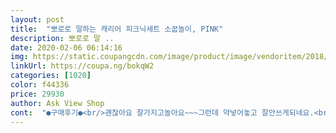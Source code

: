 ```yaml
---
layout: post 
title:  "뽀로로 말하는 캐리어 피크닉세트 소꿉놀이, PINK" 
description: 뽀로로 말 ..
date: 2020-02-06 06:14:16 
img: https://static.coupangcdn.com/image/product/image/vendoritem/2018/11/27/3911142896/3966cab1-68ef-4f07-8331-c13d979dec83.jpg 
linkUrl: https://coupa.ng/bokqW2 
categories: [1020] 
color: f44336 
price: 29930 
author: Ask View Shop 
cont:  "●구매후기●<br/>괜찮아요 잘가지고놀아요~~~그런데 약넣어놓고 잘안쓰게되네요.<br/>.<br/>ㅋㅋ 피규어가 다 어디로 사라졌는지 딸이 매일 분리시켜놓습니다<br/>선반이 종이라 불편해요<br/>안에 구성품은 잘 가지고 놀아요<br/>콩순이냉장고 사려다 이거샀는데 구성이나 튼튼함은 콩순이가 더 나은듯 하네요.<br/> 그래도 아이가 좋아해서 다행이에요~ 쌍둥이라 색깔별로 각각 하나씩 사줬습니다.<br/><br/>플라스틱으로 튼튼하게 만들면 좋겠어요<br/>" 
---
```

